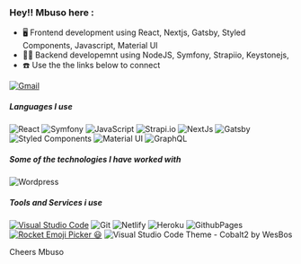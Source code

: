 ### Hey!! Mbuso here :

- 🖥️ Frontend development using React, Nextjs, Gatsby, Styled Components, Javascript, Material UI
- 👨‍💻 Backend developemnt using NodeJS, Symfony, Strapiio, Keystonejs, 
- ☎️ Use the the links below to connect


[![Gmail](https://img.shields.io/badge/-GMAIL-D14836?style=for-the-badge&logo=gmail&logoColor=white)](mailto:collen.nkabinde@gmail.com)



##### Languages I use
![React](https://img.shields.io/badge/-React-000000?style=flat&logo=react)
![Symfony](https://img.shields.io/badge/-Symfony-000000?style=flat&logo=symfony)
![JavaScript](https://img.shields.io/badge/-JavaScript-000000?style=flat&logo=javascript)
![Strapi.io](https://img.shields.io/badge/-Strapi-222222?style=flat&logo=strapi&logoColor=339933)
![NextJs](https://img.shields.io/badge/-NextJs-000000?style=flat&logo=next.js)
![Gatsby](https://img.shields.io/badge/-Gatsby-663399?style=flat&logo=gatsby)
![Styled Components](https://img.shields.io/badge/-StyledComponents-000000?style=flat&logo=styled-components)
![Material UI](https://img.shields.io/badge/-MaterialUI-0081CB?style=flat&logo=material-ui)
![GraphQL](https://img.shields.io/badge/-GraphQL-E10098?style=flat&logo=graphql)


##### Some of the technologies I have worked with
![Wordpress](https://img.shields.io/badge/-Wordpress-222222?style=flat&logo=wordpress&logoColor=0769AD)


##### Tools and Services i use
[![Visual Studio Code](https://img.shields.io/badge/-VSCode-444444?style=flat&logo=visual-studio-code&logoColor=007ACC)](https://github.com/microsoft/vscode)
![Git](https://img.shields.io/badge/-Git-222222?style=flat&logo=git&logoColor=F05032)
![Netlify](https://img.shields.io/badge/-Netlify-222222?style=flat&logo=netlify&logoColor=0769AD)
![Heroku](https://img.shields.io/badge/-Heroku-222222?style=flat&logo=heroku&logoColor=0769AD)
![GithubPages](https://img.shields.io/badge/-GithubPages-222222?style=flat&logo=github&logoColor=0769AD)
[![Rocket Emoji Picker 😃](https://img.shields.io/badge/-EmoijiPicker-222222?style=flat)](http://matthewpalmer.net/rocket/)
![Visual Studio Code Theme - Cobalt2 by WesBos](https://img.shields.io/badge/-VSCode-444444?style=flat&logo=visual-studio-code&logoColor=007ACC)


Cheers Mbuso